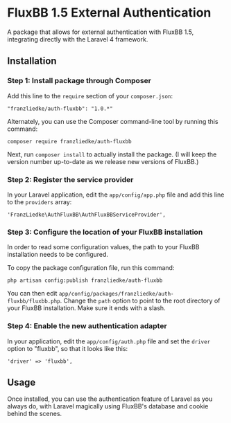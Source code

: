 # FluxBB 1.5 External Authentication

A package that allows for external authentication with FluxBB 1.5, integrating
directly with the Laravel 4 framework.

## Installation

### Step 1: Install package through Composer

Add this line to the `require` section of your `composer.json`:

    "franzliedke/auth-fluxbb": "1.0.*"

Alternately, you can use the Composer command-line tool by running this command:

    composer require franzliedke/auth-fluxbb

Next, run `composer install` to actually install the package.
(I will keep the version number up-to-date as we release new versions of FluxBB.)

### Step 2: Register the service provider

In your Laravel application, edit the `app/config/app.php` file and add this
line to the `providers` array:

    'FranzLiedke\AuthFluxBB\AuthFluxBBServiceProvider',

### Step 3: Configure the location of your FluxBB installation

In order to read some configuration values, the path to your FluxBB installation
needs to be configured.

To copy the package configuration file, run this command:

    php artisan config:publish franzliedke/auth-fluxbb

You can then edit `app/config/packages/franzliedke/auth-fluxbb/fluxbb.php`.
Change the `path` option to point to the root directory of your FluxBB
installation. Make sure it ends with a slash.

### Step 4: Enable the new authentication adapter

In your application, edit the `app/config/auth.php` file and set the `driver`
option to "fluxbb", so that it looks like this:

    'driver' => 'fluxbb',

## Usage

Once installed, you can use the authentication feature of Laravel as you always
do, with Laravel magically using FluxBB's database and cookie behind the scenes.
